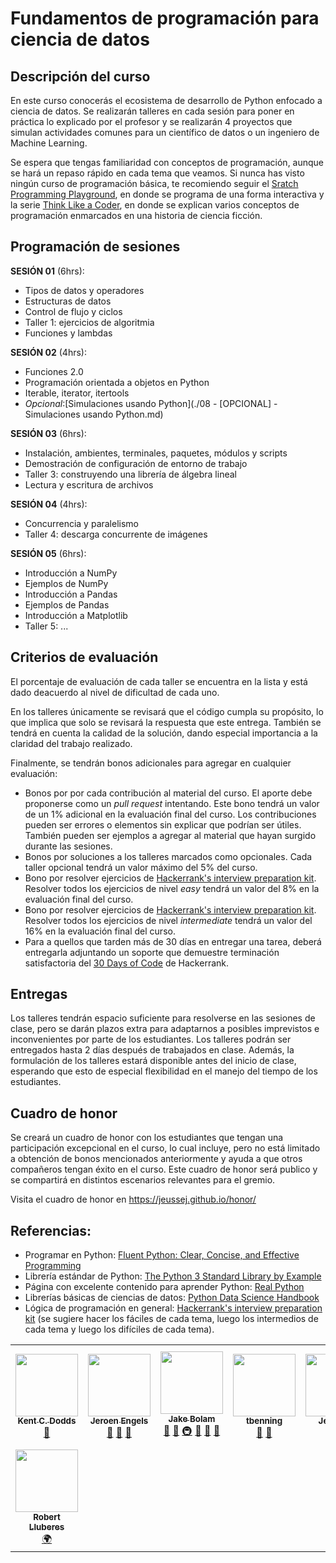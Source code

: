 # Fundamentos de programación para ciencia de datos

## Descripción del curso

En este curso conocerás el ecosistema de desarrollo de Python enfocado a ciencia de datos. Se realizarán talleres en cada sesión para poner en práctica lo explicado por el profesor y se realizarán 4 proyectos que simulan actividades comunes para un científico de datos o un ingeniero de Machine Learning.

Se espera que tengas familiaridad con conceptos de programación, aunque se hará un repaso rápido en cada tema que veamos. Si nunca has visto ningún curso de programación básica, te recomiendo seguir el [Sratch Programming Playground](https://inventwithscratch.com/book/), en donde se programa de una forma interactiva y la serie [Think Like a Coder](https://www.youtube.com/playlist?list=PLJicmE8fK0EgogMqDYMgcADT1j5b911or), en donde se explican varios conceptos de programación enmarcados en una historia de ciencia ficción. 

## Programación de sesiones

**SESIÓN 01** (6hrs):
  - Tipos de datos y operadores
  - Estructuras de datos
  - Control de flujo y ciclos
  - Taller 1: ejercicios de algoritmia
  - Funciones y lambdas

**SESIÓN 02** (4hrs):
  - Funciones 2.0
  - Programación orientada a objetos en Python
  - Iterable, iterator, itertools
  - *Opcional*:[Simulaciones usando Python](./08 - [OPCIONAL] - Simulaciones usando Python.md) 
  
**SESIÓN 03** (6hrs):
  - Instalación, ambientes, terminales, paquetes, módulos y scripts
  - Demostración de configuración de entorno de trabajo
  - Taller 3: construyendo una librería de álgebra lineal 
  - Lectura y escritura de archivos
  
**SESIÓN 04** (4hrs):
  - Concurrencia y paralelismo
  - Taller 4: descarga concurrente de imágenes
  
**SESIÓN 05** (6hrs):
  - Introducción a NumPy
  - Ejemplos de NumPy
  - Introducción a Pandas
  - Ejemplos de Pandas
  - Introducción a Matplotlib
  - Taller 5: ...

## Criterios de evaluación

El porcentaje de evaluación de cada taller se encuentra en la lista y está dado deacuerdo al nivel de dificultad de cada uno. 

En los talleres únicamente se revisará que el código cumpla su propósito, lo que implica que solo se revisará la respuesta que este entrega. También se tendrá en cuenta la calidad de la solución, dando especial importancia a la claridad del trabajo realizado.

Finalmente, se tendrán bonos adicionales para agregar en cualquier evaluación:

- Bonos por por cada contribución al material del curso. El aporte debe proponerse como un *pull request* intentando. Este bono tendrá un valor de un 1% adicional en la evaluación final del curso. Los contribuciones pueden ser errores o elementos sin explicar que podrían ser útiles. También pueden ser ejemplos a agregar al material que hayan surgido durante las sesiones.
- Bonos por soluciones a los talleres marcados como opcionales. Cada taller opcional tendrá un valor máximo del 5% del curso. 
- Bono por resolver ejercicios de [Hackerrank's interview preparation kit](https://www.hackerrank.com/interview/interview-preparation-kit). Resolver todos los ejercicios de nivel *easy* tendrá un valor del 8% en la evaluación final del curso.
- Bono por resolver ejercicios de [Hackerrank's interview preparation kit](https://www.hackerrank.com/interview/interview-preparation-kit). Resolver todos los ejercicios de nivel *intermediate*  tendrá un valor del 16% en la evaluación final del curso.
- Para a quellos que tarden más de 30 días en entregar una tarea, deberá entregarla adjuntando un soporte que demuestre terminación satisfactoria del [30 Days of Code](https://www.hackerrank.com/domains/tutorials/30-days-of-code) de Hackerrank.

## Entregas

Los talleres tendrán espacio suficiente para resolverse en las sesiones de clase, pero se darán plazos extra para adaptarnos a posibles imprevistos e inconvenientes por parte de los estudiantes. Los talleres podrán ser entregados hasta 2 días después de trabajados en clase. Además, la formulación de los talleres estará disponible antes del inicio de clase, esperando que esto de especial flexibilidad en el manejo del tiempo de los estudiantes.

## Cuadro de honor

Se creará un cuadro de honor con los estudiantes que tengan una participación excepcional en el curso, lo cual incluye, pero no está limitado a obtención de bonos mencionados anteriormente y ayuda a que otros compañeros tengan éxito en el curso. Este cuadro de honor será publico y se compartirá en distintos escenarios relevantes para el gremio.

Visita el cuadro de honor en https://jeussej.github.io/honor/

## Referencias:
- Programar en Python: [Fluent Python: Clear, Concise, and Effective Programming](https://www.amazon.com/Fluent-Python-Concise-Effective-Programming/dp/1491946008/ref=pd_bxgy_img_3/139-6103944-8306009?_encoding=UTF8&pd_rd_i=1491946008&pd_rd_r=68fa3836-cfa5-48e7-a573-dc837d1faf10&pd_rd_w=ajpng&pd_rd_wg=jljLn&pf_rd_p=4e3f7fc3-00c8-46a6-a4db-8457e6319578&pf_rd_r=B3EBWN4RVD9V4CM8EF88&psc=1&refRID=B3EBWN4RVD9V4CM8EF88)
- Librería estándar de Python: [The Python 3 Standard Library by Example](https://www.amazon.com/Python-Standard-Library-Example-Developers/dp/0134291050/ref=pd_lpo_14_t_0/139-6103944-8306009?_encoding=UTF8&pd_rd_i=0134291050&pd_rd_r=aa5b71e8-17d2-487e-994f-ed88e19ceb0c&pd_rd_w=9p0cS&pd_rd_wg=y2QUS&pf_rd_p=7b36d496-f366-4631-94d3-61b87b52511b&pf_rd_r=WVDQSM5SPV06PXS4ZJY2&psc=1&refRID=WVDQSM5SPV06PXS4ZJY2)
- Página con excelente contenido para aprender Python: [Real Python](https://realpython.com/)
- Librerías básicas de ciencias de datos: [Python Data Science Handbook](https://jakevdp.github.io/PythonDataScienceHandbook/)
- Lógica de programación en general: [Hackerrank's interview preparation kit](https://www.hackerrank.com/interview/interview-preparation-kit) (se sugiere hacer los fáciles de cada tema, luego los intermedios de cada tema y luego los difíciles de cada tema). 


<!-- ALL-CONTRIBUTORS-LIST:START - Do not remove or modify this section -->
<!-- prettier-ignore-start -->
<!-- markdownlint-disable -->
<table>
  <tr>
    <td align="center"><a href="https://kentcdodds.com"><img src="https://avatars.githubusercontent.com/u/1500684?v=3" width="100px;" alt=""/><br /><sub><b>Kent C. Dodds</b></sub></a><br /><a href=":man_technologist:" title="Answering Questions">💬</a> </a></td>
    <td align="center"><a href="https://github.com/jfmengels"><img src="https://avatars.githubusercontent.com/u/3869412?v=3" width="100px;" alt=""/><br /><sub><b>Jeroen Engels</b></sub></a><br /><a href="https://github.com/all-contributors/all-contributors/commits?author=jfmengels" title="Documentation">📖</a> <a href="https://github.com/all-contributors/all-contributors/pulls?q=is%3Apr+reviewed-by%3Ajfmengels" title="Reviewed Pull Requests">👀</a> <a href="#tool-jfmengels" title="Tools">🔧</a></td>
    <td align="center"><a href="https://jakebolam.com"><img src="https://avatars2.githubusercontent.com/u/3534236?v=4" width="100px;" alt=""/><br /><sub><b>Jake Bolam</b></sub></a><br /><a href="https://github.com/all-contributors/all-contributors/commits?author=jakebolam" title="Documentation">📖</a> <a href="#tool-jakebolam" title="Tools">🔧</a> <a href="#infra-jakebolam" title="Infrastructure (Hosting, Build-Tools, etc)">🚇</a> <a href="#maintenance-jakebolam" title="Maintenance">🚧</a> <a href="https://github.com/all-contributors/all-contributors/pulls?q=is%3Apr+reviewed-by%3Ajakebolam" title="Reviewed Pull Requests">👀</a> <a href="#question-jakebolam" title="Answering Questions">💬</a></td>
    <td align="center"><a href="https://github.com/tbenning"><img src="https://avatars2.githubusercontent.com/u/7265547?v=4" width="100px;" alt=""/><br /><sub><b>tbenning</b></sub></a><br /><a href="#design-tbenning" title="Design">🎨</a> <a href="#maintenance-tbenning" title="Maintenance">🚧</a></td>
    <td align="center"><a href="https://sinchang.me"><img src="https://avatars0.githubusercontent.com/u/3297859?v=4" width="100px;" alt=""/><br /><sub><b>Jeff Wen</b></sub></a><br /><a href="#maintenance-sinchang" title="Maintenance">🚧</a> <a href="https://github.com/all-contributors/all-contributors/pulls?q=is%3Apr+reviewed-by%3Asinchang" title="Reviewed Pull Requests">👀</a></td>
    <td align="center"><a href="http://maxcubing.wordpress.com"><img src="https://avatars0.githubusercontent.com/u/8260834?v=4" width="100px;" alt=""/><br /><sub><b>Maximilian Berkmann</b></sub></a><br /><a href="#translation-Berkmann18" title="Translation">🌍</a> <a href="https://github.com/all-contributors/all-contributors/commits?author=Berkmann18" title="Documentation">📖</a> <a href="#maintenance-Berkmann18" title="Maintenance">🚧</a> <a href="https://github.com/all-contributors/all-contributors/pulls?q=is%3Apr+reviewed-by%3ABerkmann18" title="Reviewed Pull Requests">👀</a> <a href="#talk-Berkmann18" title="Talks">📢</a></td>
    <td align="center"><a href="http://matheu.srv.br"><img src="https://avatars0.githubusercontent.com/u/23284276?v=4" width="100px;" alt=""/><br /><sub><b>Matheus Rocha Vieira</b></sub></a><br /><a href="#translation-MatheusRV" title="Translation">🌍</a> <a href="https://github.com/all-contributors/all-contributors/commits?author=MatheusRV" title="Code">💻</a> <a href="https://github.com/all-contributors/all-contributors/commits?author=MatheusRV" title="Documentation">📖</a></td>
  </tr>
  <tr>
    <td align="center"><a href="https://robertlluberes.com"><img src="https://avatars1.githubusercontent.com/u/13991439?v=4" width="100px;" alt=""/><br /><sub><b>Robert Lluberes</b></sub></a><br /><a href="#translation-robertlluberes" title="Translation">🌍</a></td>
    